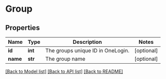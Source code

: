 # Group

## Properties
Name | Type | Description | Notes
------------ | ------------- | ------------- | -------------
**id** | **int** | The groups unique ID in OneLogin. | [optional] 
**name** | **str** | The group name | [optional] 

[[Back to Model list]](../README.md#documentation-for-models) [[Back to API list]](../README.md#documentation-for-api-endpoints) [[Back to README]](../README.md)


